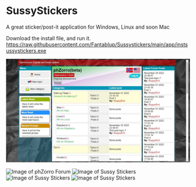 # SussyStickers
A great sticker/post-it application for Windows, Linux and soon Mac

Download the install file, and run it.
https://raw.githubusercontent.com/Fantablup/Sussystickers/main/app/instsussystickers.exe

![Image of phZorro Forum](https://github.com/Fantablup/phZorro/blob/main/phzorro.jpg)

![Image of phZorro Forum](https://github.com/Fantablup/Sussystickers//main/1.jpg)
![Image of Sussy Stickers](https://github.com/Fantablup/Sussystickers//main/1.jpg)
![Image of Sussy Stickers](https://github.com/Fantablup/Sussystickers//main/2.jpg)
![Image of Sussy Stickers](https://github.com/Fantablup/Sussystickers//main/3.jpg)

